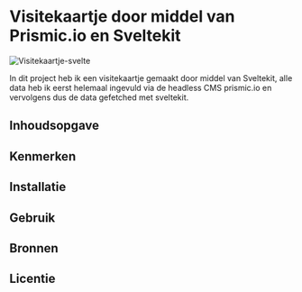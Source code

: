 # Visitekaartje door middel van Prismic.io en Sveltekit

![Visitekaartje-svelte](https://github.com/RickVellingaa/your-tribe-for-life-profile-card/assets/112856287/61fd0e0a-b9f9-4f18-aa22-5d2d4ff04d05)

In dit project heb ik een visitekaartje gemaakt door middel van Sveltekit, alle data heb ik eerst helemaal ingevuld via de headless CMS prismic.io en vervolgens dus de data gefetched met sveltekit.

## Inhoudsopgave

## Kenmerken

## Installatie

## Gebruik

## Bronnen

## Licentie
